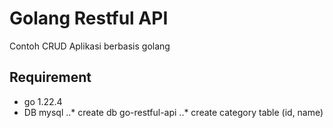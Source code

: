 # Golang Restful API
Contoh CRUD Aplikasi berbasis golang

## Requirement
- go 1.22.4
- DB mysql
..* create db go-restful-api
  ..* create category table (id, name)
